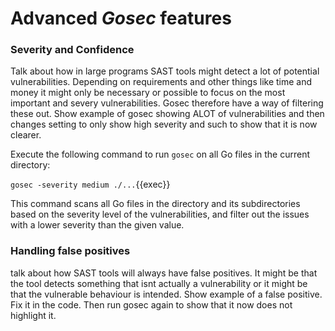 # Advanced *Gosec* features

### Severity and Confidence

Talk about how in large programs SAST tools might detect a lot of potential vulnerabilities. Depending on requirements and other things like time and money it might only be necessary or possible to focus on the most important and severy vulnerabilities. Gosec therefore have a way of filtering these out. Show example of gosec showing ALOT of vulnerabilities and then changes setting to only show high severity and such to show that it is now clearer.

Execute the following command to run `gosec` on all Go files in the current directory:

`gosec -severity medium ./...`{{exec}}

This command scans all Go files in the directory and its subdirectories based on the severity level of the vulnerabilities, and filter out the issues with a lower severity than the given value.

### Handling false positives

talk about how SAST tools will always have false positives. It might be that the tool detects something that isnt actually a vulnerability or it might be that the vulnerable behaviour is intended. Show example of a false positive. Fix it in the code. Then run gosec again to show that it now does not highlight it. 